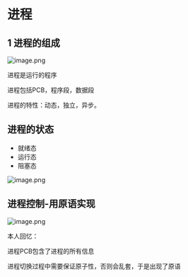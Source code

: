 # 进程

## 1 进程的组成

![image.png](assets/image.png)

进程是运行的程序

进程包括PCB，程序段，数据段

进程的特性：动态，独立，异步。

## 进程的状态

- 就绪态
- 运行态
- 阻塞态

![image.png](assets/image2.png)

## 进程控制-用原语实现

![image.png](assets/image3.png)

本人回忆：

进程PCB包含了进程的所有信息

进程切换过程中需要保证原子性，否则会乱套，于是出现了原语

[](https://)
